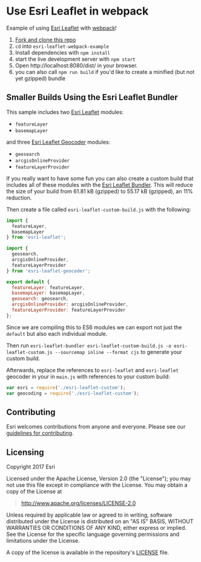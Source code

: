 # Use Esri Leaflet in webpack

Example of using [Esri Leaflet](http://esri.github.io/esri-leaflet) with [webpack](http://webpack.github.io/)!

1. [Fork and clone this repo](https://help.github.com/articles/fork-a-repo)
2. `cd` into `esri-leaflet-webpack-example`
3. Install dependencies with `npm install`
4. start the live development server with `npm start`
5. Open http://localhost:8080/dist/ in your browser.
6. you can also call `npm run build` if you'd like to create a minified (but not yet gzipped) bundle

## Smaller Builds Using the Esri Leaflet Bundler

This sample includes two [Esri Leaflet](https://github.com/Esri/esri-leaflet) modules:

* `featureLayer`
* `basemapLayer`

and three [Esri Leaflet Geocoder](https://github.com/Esri/esri-leaflet-geocoder) modules:

* `geosearch`
* `arcgisOnlineProvider`
* `featureLayerProvider`

If you really want to have some fun you can also create a custom build that includes all of these modules with the [Esri Leaflet Bundler](http://github.com/esri/esri-leaflet-bundler). This will reduce the size of your build from 61.81 kB (gzipped) to 55.17 kB (gzipped), an 11% reduction.

Then create a file called `esri-leaflet-custom-build.js` with the following:

```js
import {
  featureLayer,
  basemapLayer
} from 'esri-leaflet';

import {
  geosearch,
  arcgisOnlineProvider,
  featureLayerProvider
} from 'esri-leaflet-geocoder';

export default {
  featureLayer: featureLayer,
  basemapLayer: basemapLayer,
  geosearch: geosearch,
  arcgisOnlineProvider: arcgisOnlineProvider,
  featureLayerProvider: featureLayerProvider
};
```

Since we are compiling this to ES6 modules we can export not just the `default` but also each individual module.

Then run `esri-leaflet-bundler esri-leaflet-custom-build.js -o esri-leaflet-custom.js --sourcemap inline --format cjs` to generate your custom build.

Afterwards, replace the references to `esri-leaflet` and `esri-leaflet` geocoder in your in `main.js` with references to your custom build:

```js
var esri = require('./esri-leaflet-custom');
var geocoding = require('./esri-leaflet-custom');
```

## Contributing

Esri welcomes contributions from anyone and everyone. Please see our [guidelines for contributing](https://github.com/Esri/esri-leaflet-browserify-example/blob/master/CONTRIBUTING.md).

## Licensing
Copyright 2017 Esri

Licensed under the Apache License, Version 2.0 (the "License");
you may not use this file except in compliance with the License.
You may obtain a copy of the License at

> http://www.apache.org/licenses/LICENSE-2.0

Unless required by applicable law or agreed to in writing, software
distributed under the License is distributed on an "AS IS" BASIS,
WITHOUT WARRANTIES OR CONDITIONS OF ANY KIND, either express or implied.
See the License for the specific language governing permissions and
limitations under the License.

A copy of the license is available in the repository's [LICENSE](./LICENSE) file.